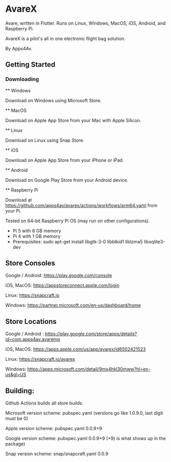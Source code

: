 # AvareX

Avare, written in Flutter. Runs on Linux, Windows, MacOS, iOS, Android, and Raspberry Pi.

AvareX is a pilot's all in one electronic flight bag solution.

By Apps4Av.

## Getting Started



### Downloading


** Windows 

Download on Windows using Microsoft Store.

** MacOS

Download on Apple App Store from your Mac with Apple Silicon.

** Linux

Download on Linux using Snap Store.

** iOS

Download on Apple App Store from your iPhone or iPad.

** Android

Download on Google Play Store from your Android device.

** Raspberry Pi

Download at https://github.com/apps4av/avarex/actions/workflows/arm64.yaml from your Pi. 

Tested on 64-bit Raspberry Pi OS (may run on other configurations).
 - Pi 5 with 8 GB memory
 - Pi 4 with 1 GB memory
 - Prerequisites: sudo apt-get install libgtk-3-0 libblkid1 liblzma5 libsqlite3-dev

## Store Consoles

Google / Android: https://play.google.com/console

iOS, MacOS: https://appstoreconnect.apple.com/login

Linux: https://snapcraft.io

Windows: https://partner.microsoft.com/en-us/dashboard/home

## Store Locations

Google / Android : https://play.google.com/store/apps/details?id=com.apps4av.avaremp

iOS, MacOS: https://apps.apple.com/us/app/avarex/id6502421523

Linux: https://snapcraft.io/avarex

Windows: https://apps.microsoft.com/detail/9mx4hkl30mww?hl=en-us&gl=US

## Building:

Github Actions builds all store builds.

Microsoft version scheme: pubspec.yaml (versions go like 1.0.9.0, last digit must be 0)

Apple version scheme: pubspec.yaml 0.0.9+9

Google version scheme: pubspec.yaml 0.0.9+9  (+9) is what shows up in the package)

Snap version scheme: snap/snapcraft.yaml 0.0.9


